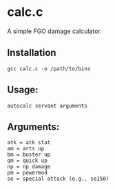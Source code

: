 # calc.c
A simple FGO damage calculator.
## Installation
```
gcc calc.c -o /path/to/bins
```
## Usage:
```
autocalc servant arguments
```
## Arguments:
```
atk = atk stat
am = arts up
bm = buster up
qm = quick up
np = np damage
pm = powermod
se = special attack (e.g., se150)
```
